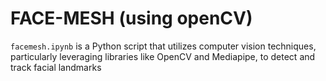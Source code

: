 # FACE-MESH (using openCV)

`facemesh.ipynb` is a Python script that utilizes computer vision techniques, particularly leveraging libraries like OpenCV and Mediapipe, to detect and track facial landmarks 
